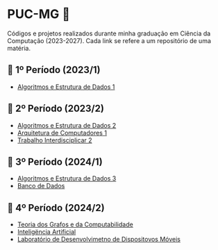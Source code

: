 # PUC-MG 🏢

Códigos e projetos realizados durante minha graduação em Ciência da Computação (2023-2027). Cada link se refere a um repositório de uma matéria.

## 📌 1º Período (2023/1)
- [Algoritmos e Estrutura de Dados 1]((https://github.com/DiPolanski/AEDSI))

## 📌 2º Período (2023/2)
- [Algoritmos e Estrutura de Dados 2](https://github.com/DiPolanski/AEDSII)
- [Arquitetura de Computadores 1](https://github.com/DiPolanski/ACI)
- [Trabalho Interdisciplicar 2](https://github.com/DiPolanski/TrabalhoInterdisciplinar2-SpeedFanatic)

## 📌 3º Período (2024/1)
- [Algoritmos e Estrutura de Dados 3](https://github.com/DiPolanski/AEDSIII)
- [Banco de Dados](https://github.com/DiPolanski/Banco-de-Dados)

## 📌 4º Período (2024/2)
- [Teoria dos Grafos e da Computabilidade](https://github.com/DiPolanski/Grafos)
- [Inteligëncia Artificial](https://github.com/DiPolanski/IA)
- [Laboratório de Desenvolvimetno de Dispositovos Móveis](https://github.com/DiPolanski/InfoMed-LDM)
